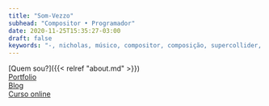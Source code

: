 ```yaml
---
title: "Som-Vezzo"
subhead: "Compositor • Programador"
date: 2020-11-25T15:35:27-03:00
draft: false
keywords: "-, nicholas, músico, compositor, composição, supercollider, síntese sonora, teoria musical, música, -"
---
```

[Quem sou?]({{< relref "about.md" >}})  
[Portfolio]()  
[Blog]()  
[Curso online]()